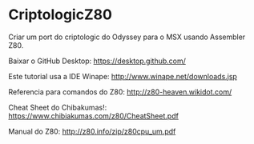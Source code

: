 # CriptologicZ80
Criar um port do criptologic do Odyssey para o MSX usando Assembler Z80.

Baixar o GitHub Desktop: https://desktop.github.com/

Este tutorial usa a IDE Winape: http://www.winape.net/downloads.jsp

Referencia para comandos do Z80: http://z80-heaven.wikidot.com/

Cheat Sheet do Chibakumas!: https://www.chibiakumas.com/z80/CheatSheet.pdf

Manual do Z80: http://z80.info/zip/z80cpu_um.pdf
